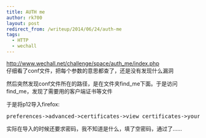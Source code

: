 ```yaml
---
title: AUTH me
author: rk700
layout: post
redirect_from: /writeup/2014/06/24/auth-me
tags:
  - HTTP
  - wechall
---
```

<http://www.wechall.net/challenge/space/auth_me/index.php>  
仔细看了conf文件，把每个参数的意思都查了，还是没有发现什么漏洞

然后突然发现conf文件所在的路径，是在文件夹find\_me下面。于是访问find\_me，发现了需要用的客户端证书等文件

于是将p12导入firefox:  
<pre>preferences->advanced->certificates->view certificates->your certificates->import</pre>
实际在导入的时候还要求密码，我不知道是什么，填了空密码，通过了……